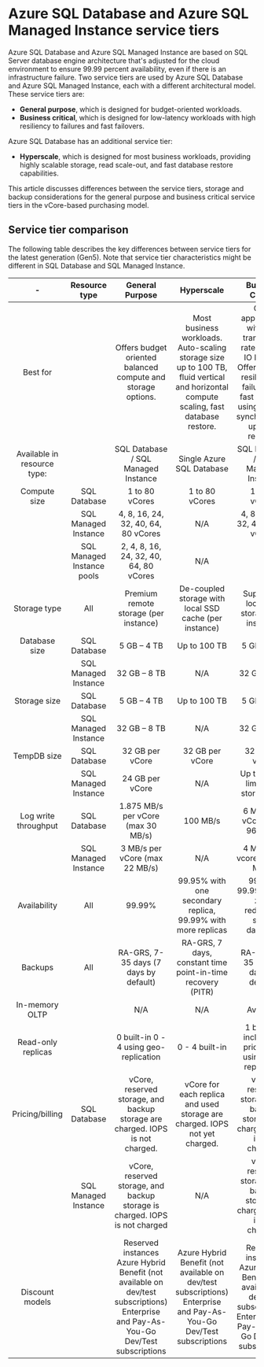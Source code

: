 # Azure SQL Database and Azure SQL Managed Instance service tiers

Azure SQL Database and Azure SQL Managed Instance are based on SQL Server database engine
architecture that's adjusted for the cloud environment to ensure 99.99 percent availability,
even if there is an infrastructure failure. Two service tiers are used by Azure SQL Database and
Azure SQL Managed Instance, each with a different architectural model. These service tiers are:

- **General purpose**, which is designed for budget-oriented workloads.
- **Business critical**, which is designed for low-latency workloads with high resiliency to
  failures and fast failovers.

Azure SQL Database has an additional service tier:

- **Hyperscale**, which is designed for most business workloads, providing highly scalable storage,
  read scale-out, and fast database restore capabilities.

This article discusses differences between the service tiers, storage and backup considerations for the
general purpose and business critical service tiers in the vCore-based purchasing model.

## Service tier comparison

The following table describes the key differences between service tiers for the latest generation (Gen5).
Note that service tier characteristics might be different in SQL Database and SQL Managed Instance.

|              -              |       Resource type        |                                                            General Purpose                                                            |                                                               Hyperscale                                                               |                                                                            Business Critical                                                                             |
| :-------------------------: | :------------------------: | :-----------------------------------------------------------------------------------------------------------------------------------: | :------------------------------------------------------------------------------------------------------------------------------------: | :----------------------------------------------------------------------------------------------------------------------------------------------------------------------: |
|          Best for           |                            |                                     Offers budget oriented balanced compute and storage options.                                      | Most business workloads. Auto-scaling storage size up to 100 TB, fluid vertical and horizontal compute scaling, fast database restore. | OLTP applications with high transaction rate and low IO latency. Offers highest resilience to failures and fast failovers using multiple synchronously updated replicas. |
| Available in resource type: |                            |                                                  SQL Database / SQL Managed Instance                                                  |                                                       Single Azure SQL Database                                                        |                                                                   SQL Database / SQL Managed Instance                                                                    |
|        Compute size         |        SQL Database        |                                                            1 to 80 vCores                                                             |                                                             1 to 80 vCores                                                             |                                                                              1 to 80 vCores                                                                              |
|                             |    SQL Managed Instance    |                                                  4, 8, 16, 24, 32, 40, 64, 80 vCores                                                  |                                                                  N/A                                                                   |                                                                   4, 8, 16, 24, 32, 40, 64, 80 vCores                                                                    |
|                             | SQL Managed Instance pools |                                                2, 4, 8, 16, 24, 32, 40, 64, 80 vCores                                                 |                                                                  N/A                                                                   |                                                                                   N/A                                                                                    |
|        Storage type         |            All             |                                                 Premium remote storage (per instance)                                                 |                                         De-coupled storage with local SSD cache (per instance)                                         |                                                               Super-fast local SSD storage (per instance)                                                                |
|        Database size        |        SQL Database        |                                                              5 GB – 4 TB                                                              |                                                              Up to 100 TB                                                              |                                                                               5 GB – 4 TB                                                                                |
|                             |    SQL Managed Instance    |                                                             32 GB – 8 TB                                                              |                                                                  N/A                                                                   |                                                                               32 GB – 4 TB                                                                               |
|        Storage size         |        SQL Database        |                                                              5 GB – 4 TB                                                              |                                                              Up to 100 TB                                                              |                                                                               5 GB – 4 TB                                                                                |
|                             |    SQL Managed Instance    |                                                             32 GB – 8 TB                                                              |                                                                  N/A                                                                   |                                                                               32 GB – 4 TB                                                                               |
|         TempDB size         |        SQL Database        |                                                            32 GB per vCore                                                            |                                                            32 GB per vCore                                                             |                                                                             32 GB per vCore                                                                              |
|                             |    SQL Managed Instance    |                                                            24 GB per vCore                                                            |                                                                  N/A                                                                   |                                                                   Up to 4 TB - limited by storage size                                                                   |
|    Log write throughput     |        SQL Database        |                                                  1.875 MB/s per vCore (max 30 MB/s)                                                   |                                                                100 MB/s                                                                |                                                                      6 MB/s per vCore (max 96 MB/s)                                                                      |
|                             |    SQL Managed Instance    |                                                    3 MB/s per vCore (max 22 MB/s)                                                     |                                                                  N/A                                                                   |                                                                      4 MB/s per vcore (max 48 MB/s)                                                                      |
|        Availability         |            All             |                                                                99.99%                                                                 |                                      99.95% with one secondary replica, 99.99% with more replicas                                      |                                                            99.99% 99.995% with zone redundant single database                                                            |
|           Backups           |            All             |                                                 RA-GRS, 7-35 days (7 days by default)                                                 |                                      RA-GRS, 7 days, constant time point-in-time recovery (PITR)                                       |                                                                  RA-GRS, 7-35 days (7 days by default)                                                                   |
|       In-memory OLTP        |                            |                                                                  N/A                                                                  |                                                                  N/A                                                                   |                                                                                Available                                                                                 |
|     Read-only replicas      |                            |                                                0 built-in 0 - 4 using geo-replication                                                 |                                                             0 - 4 built-in                                                             |                                                        1 built-in, included in price 0 - 4 using geo-replication                                                         |
|       Pricing/billing       |        SQL Database        |                             vCore, reserved storage, and backup storage are charged. IOPS is not charged.                             |                               vCore for each replica and used storage are charged. IOPS not yet charged.                               |                                              vCore, reserved storage, and backup storage are charged. IOPS is not charged.                                               |
|                             |    SQL Managed Instance    |                              vCore, reserved storage, and backup storage is charged. IOPS is not charged                              |                                                                  N/A                                                                   |                                               vCore, reserved storage, and backup storage is charged. IOPS is not charged.                                               |
|       Discount models       |                            | Reserved instances Azure Hybrid Benefit (not available on dev/test subscriptions) Enterprise and Pay-As-You-Go Dev/Test subscriptions |           Azure Hybrid Benefit (not available on dev/test subscriptions) Enterprise and Pay-As-You-Go Dev/Test subscriptions           |                  Reserved instances Azure Hybrid Benefit (not available on dev/test subscriptions) Enterprise and Pay-As-You-Go Dev/Test subscriptions                   |
